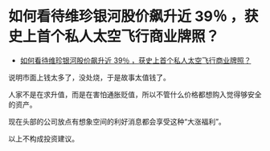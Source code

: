 # 如何看待维珍银河股价飙升近 39％ ，获史上首个私人太空飞行商业牌照？

- [如何看待维珍银河股价飙升近 39％ ，获史上首个私人太空飞行商业牌照？](https://www.zhihu.com/question/468415143/answer/1966084064)


说明市面上钱太多了，没处烧，于是故事太值钱了。

人家不是在求升值，而是在害怕通胀贬值，所以不管什么价格都想购入觉得够安全的资产。

现在头部的公司放点有想象空间的利好消息都会享受这种“大涨福利”。

以上不构成投资建议。